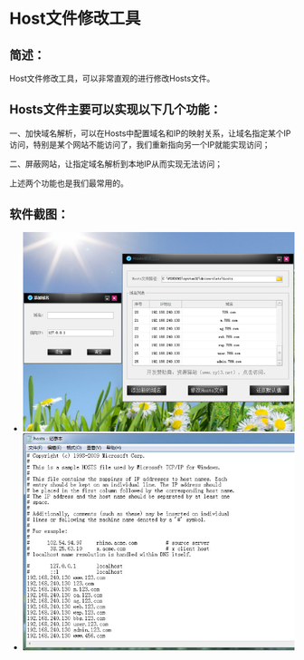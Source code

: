 # Host文件修改工具
## 简述：
Host文件修改工具，可以非常直观的进行修改Hosts文件。 
## Hosts文件主要可以实现以下几个功能：
一、加快域名解析，可以在Hosts中配置域名和IP的映射关系，让域名指定某个IP访问，特别是某个网站不能访问了，我们重新指向另一个IP就能实现访问；

二、屏蔽网站，让指定域名解析到本地IP从而实现无法访问；

上述两个功能也是我们最常用的。

## 软件截图：
- ![1.jpg](软件截图/1.jpg)
- ![2.jpg](软件截图/2.jpg)
